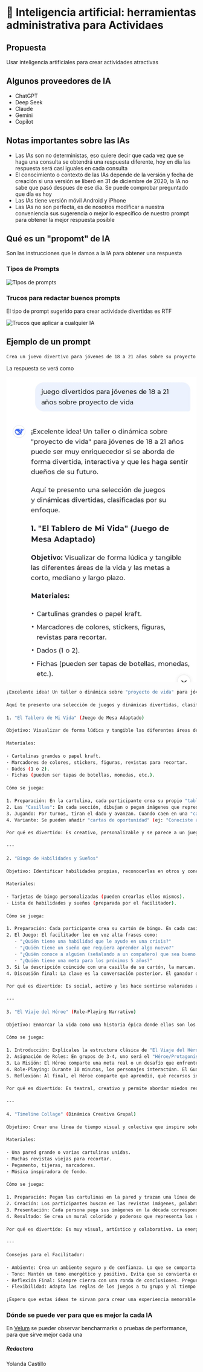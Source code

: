 # 🚀 Inteligencia artificial: herramientas administrativa para Actividaes

## Propuesta

Usar inteligencia artificiales para crear actividades atractivas

## Algunos proveedores de IA

- ChatGPT
- Deep Seek
- Claude
- Gemini
- Copilot


## Notas importantes sobre las IAs

- Las IAs son no deterministas, eso  quiere decir que cada vez que se haga una consulta se obtendrá una respuesta diferente,
hoy en día las respuesta será casi iguales en cada consulta
- El conocimiento o contexto de las IAs depende de la versión y fecha de creación si una versión se liberó en  31 de diciembre de 2020, 
la IA no sabe que pasó despues de ese día. Se puede comprobar preguntado que día es hoy
- Las IAs tiene versión móvil Android y iPhone
- Las IAs no son perfecta, es de nosotros modificar a nuestra conveniencia sus sugerencia o mejor lo específico de nuestro prompt para obtener la mejor respuesta posible

## Qué es un "propomt" de IA

Son las instrucciones que le damos a la IA para obtener una respuesta

### Tipos de Prompts

![TIpos de prompts](https://educacion.bilateria.org/wp-content/uploads/2024/06/imagen.png)

### Trucos para redactar buenos prompts

El tipo de prompt sugerido para crear actividade divertidas es RTF

![Trucos que aplicar a cualquier IA](https://pbs.twimg.com/media/F890EDBXIAAbhHM?format=jpg&name=900x900)



## Ejemplo de un prompt

```bash
Crea un juevo divertivo para jóvenes de 18 a 21 años sobre su proyecto de vida
```
La respuesta se verá como

![Ejemplo de una respuesta](img/ias/deep-seek-respuesta.jpeg)

```bash
¡Excelente idea! Un taller o dinámica sobre "proyecto de vida" para jóvenes de 18 a 21 años puede ser muy enriquecedor si se aborda de forma divertida, interactiva y que les haga sentir dueños de su futuro.

Aquí te presento una selección de juegos y dinámicas divertidas, clasificadas por su enfoque.

1. "El Tablero de Mi Vida" (Juego de Mesa Adaptado)

Objetivo: Visualizar de forma lúdica y tangible las diferentes áreas de la vida y las metas a corto, mediano y largo plazo.

Materiales:

· Cartulinas grandes o papel kraft.
· Marcadores de colores, stickers, figuras, revistas para recortar.
· Dados (1 o 2).
· Fichas (pueden ser tapas de botellas, monedas, etc.).

Cómo se juega:

1. Preparación: En la cartulina, cada participante crea su propio "tablero de juego". En lugar de casillas numeradas, dibujan un camino que representa su vida. Dividen el camino en secciones (ej: 18-25 años, 26-35, 36-50, 50+).
2. Las "Casillas": En cada sección, dibujan o pegan imágenes que representen metas en diferentes áreas: Carrera/Estudios (ej: graduarse, primer empleo), Personal (ej: viajar a X lugar, aprender un idioma), Salud (ej: correr una maratón), Relaciones (ej: formar una familia, tener un círculo sólido de amigos).
3. Jugando: Por turnos, tiran el dado y avanzan. Cuando caen en una "casilla-meta", deben compartir con el grupo: "¿Por qué esta meta es importante para mí?" y "¿Qué primer paso pequeño puedo dar este año para acercarme a ella?".
4. Variante: Se pueden añadir "cartas de oportunidad" (ej: "Conociste a una persona inspiradora, avanza 2 casillas") o "cartas de desafío" (ej: "Planes cambiaron, reflexiona y adapta una meta").

Por qué es divertido: Es creativo, personalizable y se parece a un juego de mesa, lo que lo hace familiar y entretenido. Fomenta la reflexión profunda disfrazada de juego.

---

2. "Bingo de Habilidades y Sueños"

Objetivo: Identificar habilidades propias, reconocerlas en otros y conectar cómo pueden ser la clave para lograr sus sueños.

Materiales:

· Tarjetas de bingo personalizadas (pueden crearlas ellos mismos).
· Lista de habilidades y sueños (preparada por el facilitador).

Cómo se juega:

1. Preparación: Cada participante crea su cartón de bingo. En cada casilla, escribe una habilidad que tenga (ej: "soy buen escuchando", "me defiendo con el inglés", "soy persistente", "cocino bien") o un sueño/meta (ej: "vivir en el extranjero", "tener mi propio emprendimiento").
2. El Juego: El facilitador lee en voz alta frases como:
   · "¿Quién tiene una habilidad que le ayude en una crisis?"
   · "¿Quién tiene un sueño que requiera aprender algo nuevo?"
   · "¿Quién conoce a alguien (señalando a un compañero) que sea bueno liderando?"
   · "¿Quién tiene una meta para los próximos 5 años?"
3. Si la descripción coincide con una casilla de su cartón, la marcan. Grita "Bingo!" quien complete una línea o el cartón lleno.
4. Discusión final: La clave es la conversación posterior. El ganador debe compartir ejemplos de sus habilidades y sueños. Preguntar al grupo: "¿Cómo la habilidad X de [nombre] puede ayudarle a lograr el sueño Y?"

Por qué es divertido: Es social, activo y les hace sentirse valorados al reconocer sus talentos y los de sus compañeros.

---

3. "El Viaje del Héroe" (Role-Playing Narrativo)

Objetivo: Enmarcar la vida como una historia épica donde ellos son los protagonistas, identificando desafíos, aliados y su "misión".

Cómo se juega:

1. Introducción: Explícales la estructura clásica de "El Viaje del Héroe" (de Joseph Campbell): un héroe con una vida normal recibe una "llamada a la aventura", enfrenta pruebas, encuentra mentores y aliados, y regresa transformado.
2. Asignación de Roles: En grupos de 3-4, uno será el "Héroe/Protagonista". Los otros serán: El Mentor (da consejos sabios), El Aliado (apoya y ayuda) y El Guardián del Umbral (representa los obstáculos y miedos).
3. La Misión: El Héroe comparte una meta real o un desafío que enfrente (ej: "elegir la carrera correcta", "independizarme").
4. Role-Playing: Durante 10 minutos, los personajes interactúan. El Guardián plantea obstáculos ("¡No tendrás suficiente dinero!", "¡Es muy arriesgado!"). El Aliado y el Mentor ayudan al Héroe a encontrar soluciones y fortalecer su determinación.
5. Reflexión: Al final, el Héroe comparte qué aprendió, qué recursos internos descubrió y cómo se siente respecto a su desafío ahora.

Por qué es divertido: Es teatral, creativo y permite abordar miedos reales de una manera metafórica y menos intimidante. La colaboración es clave.

---

4. "Timeline Collage" (Dinámica Creativa Grupal)

Objetivo: Crear una línea de tiempo visual y colectiva que inspire sobre las infinitas posibilidades del futuro.

Materiales:

· Una pared grande o varias cartulinas unidas.
· Muchas revistas viejas para recortar.
· Pegamento, tijeras, marcadores.
· Música inspiradora de fondo.

Cómo se juega:

1. Preparación: Pegan las cartulinas en la pared y trazan una línea de tiempo gigante con décadas (2020s, 2030s, 2040s, etc.).
2. Creación: Los participantes buscan en las revistas imágenes, palabras o frases que representen cómo se imaginan su futuro en esas décadas. No solo cosas materiales, sino sensaciones, logros, viajes, familia, contribuciones a la sociedad.
3. Presentación: Cada persona pega sus imágenes en la década correspondiente y explica brevemente al grupo qué eligió y por qué. Por ejemplo: "Puse esta imagen de alguien dando un discurso en los 2030 porque para entonces me veo como un experto en mi campo, compartiendo lo que sé."
4. Resultado: Se crea un mural colorido y poderoso que representa los sueños colectivos del grupo.

Por qué es divertido: Es muy visual, artístico y colaborativo. La energía de crear algo juntos es motivadora y ver las aspiraciones de otros amplía su propia perspectiva.

---

Consejos para el Facilitador:

· Ambiente: Crea un ambiente seguro y de confianza. Lo que se comparta debe ser respetado.
· Tono: Mantén un tono energético y positivo. Evita que se convierta en una clase o una terapia.
· Reflexión Final: Siempre cierra con una ronda de conclusiones. Pregunta: "¿Qué se llevan de hoy?", "¿Cuál fue la idea más sorprendente que tuvieron?" o "¿Qué acción pequeña harán esta semana?".
· Flexibilidad: Adapta las reglas de los juegos a tu grupo y al tiempo disponible.

¡Espero que estas ideas te sirvan para crear una experiencia memorable y muy útil para esos jóvenes!
```

### Dónde se puede ver para que es mejor la  cada IA

En [Velum](https://www.vellum.ai/llm-leaderboard) se pueder observar bencharmarks o pruebas de performance, para que sirve mejor cada una


##### Redactora

Yolanda Castillo